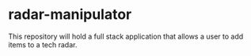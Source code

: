 # radar-manipulator
This repository will hold a full stack application that allows a user to add items to a tech radar.